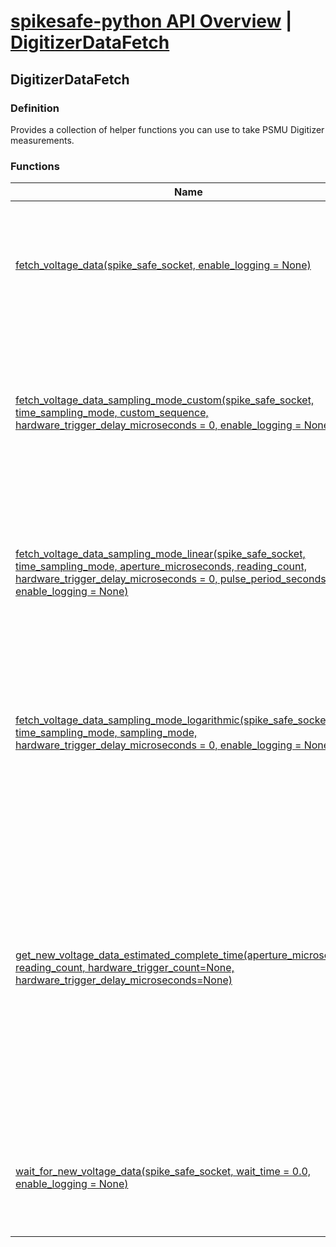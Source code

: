 # [spikesafe-python API Overview](/spikesafe_python_lib_docs/README.md) | [DigitizerDataFetch](/spikesafe_python_lib_docs/DigitizerDataFetch/README.md)

## DigitizerDataFetch

### Definition
Provides a collection of helper functions you can use to take PSMU Digitizer measurements.

### Functions
| Name | Description |
| - | - |
| [fetch_voltage_data(spike_safe_socket, enable_logging = None)](/spikesafe_python_lib_docs/DigitizerDataFetch/fetch_voltage_data/README.md) | Returns an array of voltage readings from the digitizer obtained through a fetch query. |
| [fetch_voltage_data_sampling_mode_custom(spike_safe_socket, time_sampling_mode, custom_sequence, hardware_trigger_delay_microseconds = 0, enable_logging = None)](/spikesafe_python_lib_docs/DigitizerDataFetch/fetch_voltage_data_sampling_mode_custom/README.md) | Returns an array of voltage readings using custom sampling mode from the digitizer obtained through a fetch query. |
| [fetch_voltage_data_sampling_mode_linear(spike_safe_socket, time_sampling_mode, aperture_microseconds, reading_count, hardware_trigger_delay_microseconds = 0, pulse_period_seconds = 0, enable_logging = None)](/spikesafe_python_lib_docs/DigitizerDataFetch/fetch_voltage_data_sampling_mode_linear/README.md) | Returns an array of voltage readings using linear sampling mode from the digitizer obtained through a fetch query. |
| [fetch_voltage_data_sampling_mode_logarithmic(spike_safe_socket, time_sampling_mode, sampling_mode, hardware_trigger_delay_microseconds = 0, enable_logging = None)](/spikesafe_python_lib_docs/DigitizerDataFetch/fetch_voltage_data_sampling_mode_logarithmic/README.md) | Returns an array of voltage readings using logarithmic sampling mode from the digitizer obtained through a fetch query. |
| [get_new_voltage_data_estimated_complete_time(aperture_microseconds, reading_count, hardware_trigger_count=None, hardware_trigger_delay_microseconds=None)](/spikesafe_python_lib_docs/DigitizerDataFetch/get_new_voltage_data_estimated_complete_time/README.md) | Returns the estimated minimum possible time it will take for the SpikeSafe PSMU digitizer to acquire new voltage readings. If hardware triggering is used, this does not take into account the pulse period, so the actual time may be longer. |
| [wait_for_new_voltage_data(spike_safe_socket, wait_time = 0.0, enable_logging = None)](/spikesafe_python_lib_docs/DigitizerDataFetch/wait_for_new_voltage_data/README.md) | Queries the SpikeSafe PSMU digitizer until it responds that it has acquired new data. |